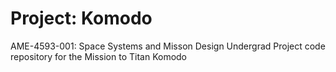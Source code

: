# Project: Komodo 
AME-4593-001: Space Systems and Misson Design Undergrad Project code repository for the Mission to Titan Komodo

